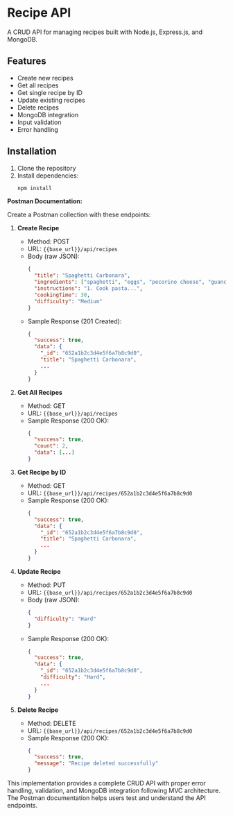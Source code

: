 # Recipe API

A CRUD API for managing recipes built with Node.js, Express.js, and MongoDB.

## Features

- Create new recipes
- Get all recipes
- Get single recipe by ID
- Update existing recipes
- Delete recipes
- MongoDB integration
- Input validation
- Error handling

## Installation

1. Clone the repository
2. Install dependencies:
   ```bash
   npm install

**Postman Documentation:**

Create a Postman collection with these endpoints:

1. **Create Recipe**
   - Method: POST
   - URL: `{{base_url}}/api/recipes`
   - Body (raw JSON):
     ```json
     {
       "title": "Spaghetti Carbonara",
       "ingredients": ["spaghetti", "eggs", "pecorino cheese", "guanciale"],
       "instructions": "1. Cook pasta...",
       "cookingTime": 30,
       "difficulty": "Medium"
     }
     ```
   - Sample Response (201 Created):
     ```json
     {
       "success": true,
       "data": {
         "_id": "652a1b2c3d4e5f6a7b8c9d0",
         "title": "Spaghetti Carbonara",
         ...
       }
     }
     ```

2. **Get All Recipes**
   - Method: GET
   - URL: `{{base_url}}/api/recipes`
   - Sample Response (200 OK):
     ```json
     {
       "success": true,
       "count": 2,
       "data": [...]
     }
     ```

3. **Get Recipe by ID**
   - Method: GET
   - URL: `{{base_url}}/api/recipes/652a1b2c3d4e5f6a7b8c9d0`
   - Sample Response (200 OK):
     ```json
     {
       "success": true,
       "data": {
         "_id": "652a1b2c3d4e5f6a7b8c9d0",
         "title": "Spaghetti Carbonara",
         ...
       }
     }
     ```

4. **Update Recipe**
   - Method: PUT
   - URL: `{{base_url}}/api/recipes/652a1b2c3d4e5f6a7b8c9d0`
   - Body (raw JSON):
     ```json
     {
       "difficulty": "Hard"
     }
     ```
   - Sample Response (200 OK):
     ```json
     {
       "success": true,
       "data": {
         "_id": "652a1b2c3d4e5f6a7b8c9d0",
         "difficulty": "Hard",
         ...
       }
     }
     ```

5. **Delete Recipe**
   - Method: DELETE
   - URL: `{{base_url}}/api/recipes/652a1b2c3d4e5f6a7b8c9d0`
   - Sample Response (200 OK):
     ```json
     {
       "success": true,
       "message": "Recipe deleted successfully"
     }
     ```

This implementation provides a complete CRUD API with proper error handling, validation, 
and MongoDB integration following MVC architecture. The Postman documentation helps users test and understand the API endpoints.
